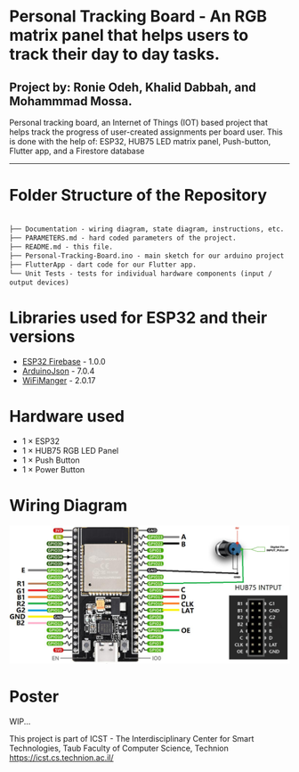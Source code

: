 # Personal Tracking Board - An RGB matrix panel that helps users to track their day to day tasks.

## Project by: Ronie Odeh, Khalid Dabbah, and Mohammmad Mossa.

Personal tracking board, an Internet of Things (IOT) based project that helps track the progress of user-created assignments per board user. This is done with the help of: ESP32, HUB75 LED matrix panel, Push-button, Flutter app, and a Firestore database

---

# Folder Structure of the Repository
```

├── Documentation - wiring diagram, state diagram, instructions, etc.
├── PARAMETERS.md - hard coded parameters of the project.
├── README.md - this file.
├── Personal-Tracking-Board.ino - main sketch for our arduino project
├── FlutterApp - dart code for our Flutter app.
└── Unit Tests - tests for individual hardware components (input / output devices)

```

# Libraries used for ESP32 and their versions
- [ESP32 Firebase](https://github.com/Rupakpoddar/ESP32Firebase) - 1.0.0
- [ArduinoJson](https://arduinojson.org/) - 7.0.4
- [WiFiManger](https://github.com/tzapu/WiFiManager) - 2.0.17

# Hardware used
- 1 $\times$ ESP32
- 1 $\times$ HUB75 RGB LED Panel
- 1 $\times$ Push Button
- 1 $\times$ Power Button

# Wiring Diagram
![Wiring Diagram](/Documentation/WiringDiagram.jpg)

# Poster
WIP...

This project is part of ICST - The Interdisciplinary Center for Smart Technologies, Taub Faculty of Computer Science, Technion
https://icst.cs.technion.ac.il/
